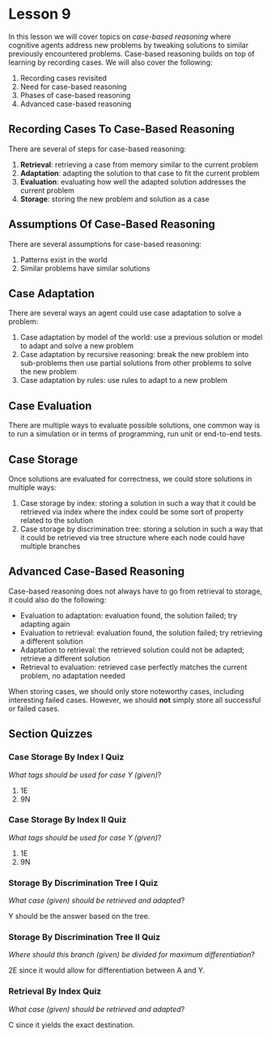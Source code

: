 # Lesson 9

In this lesson we will cover topics on _case-based reasoning_ where cognitive agents address new problems by tweaking solutions to similar previously encountered problems. Case-based reasoning builds on top of learning by recording cases. We will also cover the following:

1. Recording cases revisited
2. Need for case-based reasoning
3. Phases of case-based reasoning
4. Advanced case-based reasoning

## Recording Cases To Case-Based Reasoning

There are several of steps for case-based reasoning:

1. **Retrieval**: retrieving a case from memory similar to the current problem
2. **Adaptation**: adapting the solution to that case to fit the current problem
3. **Evaluation**: evaluating how well the adapted solution addresses the current problem
4. **Storage**: storing the new problem and solution as a case

## Assumptions Of Case-Based Reasoning

There are several assumptions for case-based reasoning:

1. Patterns exist in the world
2. Similar problems have similar solutions

## Case Adaptation

There are several ways an agent could use case adaptation to solve a problem:

1. Case adaptation by model of the world: use a previous solution or model to adapt and solve a new problem
2. Case adaptation by recursive reasoning: break the new problem into sub-problems then use partial solutions from other problems to solve the new problem
3. Case adaptation by rules: use rules to adapt to a new problem

## Case Evaluation

There are multiple ways to evaluate possible solutions, one common way is to run a simulation or in terms of programming, run unit or end-to-end tests.

## Case Storage

Once solutions are evaluated for correctness, we could store solutions in multiple ways:

1. Case storage by index: storing a solution in such a way that it could be retrieved via index where the index could be some sort of property related to the solution
2. Case storage by discrimination tree: storing a solution in such a way that it could be retrieved via tree structure where each node could have multiple branches

## Advanced Case-Based Reasoning

Case-based reasoning does not always have to go from retrieval to storage, it could also do the following:

- Evaluation to adaptation: evaluation found, the solution failed; try adapting again
- Evaluation to retrieval: evaluation found, the solution failed; try retrieving a different solution
- Adaptation to retrieval: the retrieved solution could not be adapted; retrieve a different solution
- Retrieval to evaluation: retrieved case perfectly matches the current problem, no adaptation needed

When storing cases, we should only store noteworthy cases, including interesting failed cases. However, we should **not** simply store all successful or failed cases.

## Section Quizzes

### Case Storage By Index I Quiz

_What tags should be used for case Y (given)_?

1. 1E
2. 9N

### Case Storage By Index II Quiz

_What tags should be used for case Y (given)_?

1. 1E
2. 9N

### Storage By Discrimination Tree I Quiz

_What case (given) should be retrieved and adapted_?

Y should be the answer based on the tree.

### Storage By Discrimination Tree II Quiz

_Where should this branch (given) be divided for maximum differentiation_?

2E since it would allow for differentiation between A and Y.

### Retrieval By Index Quiz

_What case (given) should be retrieved and adapted_?

C since it yields the exact destination.
